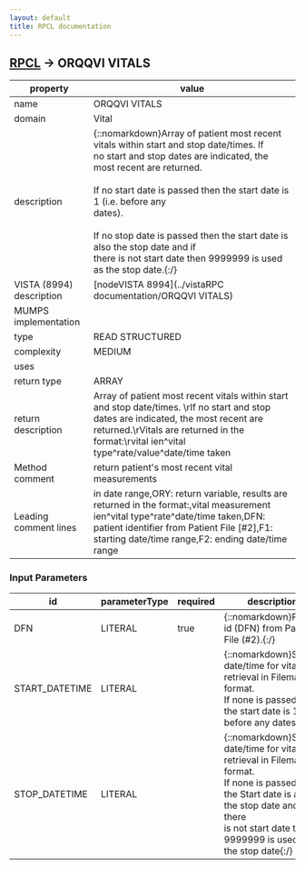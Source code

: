 ```yaml
---
layout: default
title: RPCL documentation
---
```




## [RPCL](TableOfContent.md) &#8594; ORQQVI VITALS 

 property | value 
--- | --- 
 name | ORQQVI VITALS
 domain | Vital
 description | {::nomarkdown}Array of patient most recent vitals within start and stop date/times.  If<br/>no start and stop dates are indicated, the most recent are returned.<br/> <br/>If no start date is passed then the start date is 1 (i.e. before any<br/>dates).<br/> <br/>If no stop date is passed then the start date is also the stop date and if<br/>there is not start date then 9999999 is used as the stop date.{:/}
 VISTA (8994) description | [nodeVISTA 8994](../vistaRPC documentation/ORQQVI VITALS)
 MUMPS implementation | [](http://code.osehra.org/dox/Routine__source.html)
 type | READ STRUCTURED
 complexity | MEDIUM
 uses | 
 return type | ARRAY
 return description | Array of patient most recent vitals within start and stop date/times.  \rIf no start and stop dates are indicated, the most recent are returned.\rVitals are returned in the format:\rvital ien^vital type^rate/value^date/time taken
 Method comment | return patient's most recent vital measurements
 Leading comment lines | in date range,ORY: return variable, results are returned in the format:,vital measurement ien^vital type^rate^date/time taken,DFN: patient identifier from Patient File [#2],F1: starting date/time range,F2: ending date/time range

### Input Parameters

| id | parameterType | required | description | example | 
| --- | --- | --- | --- | --- | 
| DFN | LITERAL | true | {::nomarkdown}Patient id (DFN) from Patient File (#2).{:/} |  | 
| START_DATETIME | LITERAL |  | {::nomarkdown}Start date/time for vital retrieval in Fileman format.<br/>If none is passed then the start date is 1 (i.e. before any dates).{:/} |  | 
| STOP_DATETIME | LITERAL |  | {::nomarkdown}Stop date/time for vital retrieval in Fileman format.<br/>If none is passed then the Start date is also the stop date and if there<br/>is not start date then 9999999 is used as the stop date{:/} |  | 